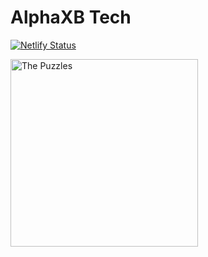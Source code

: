 # AlphaXB Tech
[![Netlify Status](https://api.netlify.com/api/v1/badges/d20c42c5-bfdc-4e4c-8111-05faeb39ebfd/deploy-status)](https://app.netlify.com/sites/thepuzzles69/deploys)

<a href="https://alphaxb.com"> <img align="center" alt="The Puzzles" src="https://alphaxb.com/images/mylogo.png" width="300" height="300" />

